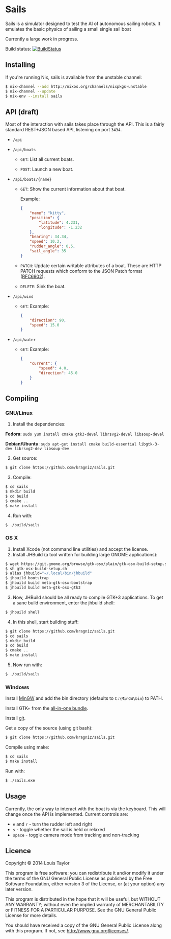 Sails
=====

Sails is a simulator designed to test the AI of autonomous sailing robots. It
emulates the basic physics of sailing a small single sail boat

Currently a large work in progress.

Build status: [![BuildStatus](https://travis-ci.org/kragniz/sails.png?branch=master)](https://travis-ci.org/kragniz/sails)


Installing
----------

If you're running Nix, sails is available from the unstable channel:

```bash
$ nix-channel --add http://nixos.org/channels/nixpkgs-unstable
$ nix-channel --update
$ nix-env --install sails
```

API (draft)
-----------

Most of the interaction with sails takes place through the API. This is a
fairly standard REST+JSON based API, listening on port `3434`.

  - `/api`

  - `/api/boats`

    - `GET`: List all current boats.

    - `POST`: Launch a new boat.

  - `/api/boats/{name}`

    - `GET`: Show the current information about that boat.

        Example:
        ```json
        {
            "name": "kitty",
            "position": {
                "latitude": 4.231,
                "longitude": -1.232
            },
            "bearing": 34.34,
            "speed": 10.2,
            "rudder_angle": 0.5,
            "sail_angle": 35
        }
        ```

    - `PATCH`: Update certain writable attributes of a boat. These are HTTP
      PATCH requests which conform to the JSON Patch format
      ([RFC6902](http://tools.ietf.org/html/rfc6902)).

    - `DELETE`: Sink the boat.

  - `/api/wind`

    - `GET`: Example:

        ```json
        {
            "direction": 90,
            "speed": 15.0
        }
        ```

  - `/api/water`

    - `GET`: Example:

        ```json
        {
            "current": {
                "speed": 4.0,
                "direction": 45.0
            }
        }


Compiling
---------

### GNU/Linux

  1. Install the dependencies:

  __Fedora__: `sudo yum install cmake gtk3-devel librsvg2-devel libsoup-devel`

  __Debian/Ubuntu__: `sudo apt-get install cmake build-essential libgtk-3-dev librsvg2-dev libsoup-dev`

  2. Get source:

  ```bash
  $ git clone https://github.com/kragniz/sails.git
  ```

  3. Compile:

  ```bash
  $ cd sails
  $ mkdir build
  $ cd build
  $ cmake ..
  $ make install
  ```

  4. Run with:

  ```bash
  $ ./build/sails
  ```

### OS X

  1. Install Xcode (not command line utilities) and accept the license.
  2. Install JHBuild (a tool written for building large GNOME applications):

  ```bash
  $ wget https://git.gnome.org/browse/gtk-osx/plain/gtk-osx-build-setup.sh
  $ sh gtk-osx-build-setup.sh
  $ alias jhbuild="~/.local/bin/jhbuild"
  $ jhbuild bootstrap
  $ jhbuild build meta-gtk-osx-bootstrap
  $ jhbuild build meta-gtk-osx-gtk3
  ```

  3. Now, JHBuild should be all ready to compile GTK+3 applications. To get a
     sane build environment, enter the jhbuild shell:

  ```bash
  $ jhbuild shell
  ```

  4. In this shell, start building stuff:

  ```bash
  $ git clone https://github.com/kragniz/sails.git
  $ cd sails
  $ mkdir build
  $ cd build
  $ cmake ..
  $ make install
  ```

  5. Now run with:

  ```bash
  $ ./build/sails
  ```

### Windows

Install [MinGW](http://www.mingw.org/) and add the bin directory (defaults to
`C:\MinGW\bin`) to PATH.

Install GTK+ from the [all-in-one bundle](http://www.gtk.org/download/win32_tutorial.php).

Install [git](http://git-scm.com/download/win).

Get a copy of the source (using git bash):

```bash
$ git clone https://github.com/kragniz/sails.git
```

Compile using make:

```bash
$ cd sails
$ make install
```

Run with:

```bash
$ ./sails.exe
```


Usage
-----

Currently, the only way to interact with the boat is via the keyboard. This
will change once the API is implemented. Current controls are:

  - `e` and `r` - turn the rudder left and right
  - `s` - toggle whether the sail is held or relaxed
  - `space` - toggle camera mode from tracking and non-tracking

Licence
-------

Copyright © 2014 Louis Taylor

This program is free software: you can redistribute it and/or modify it under
the terms of the GNU General Public License as published by the Free Software
Foundation, either version 3 of the License, or (at your option) any later
version.

This program is distributed in the hope that it will be useful, but WITHOUT ANY
WARRANTY; without even the implied warranty of MERCHANTABILITY or FITNESS FOR A
PARTICULAR PURPOSE.  See the GNU General Public License for more details.

You should have received a copy of the GNU General Public License along with
this program.  If not, see <http://www.gnu.org/licenses/>.
